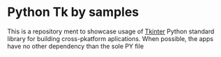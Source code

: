 # Python Tk by samples
This is a repository ment to showcase usage of [Tkinter](https://docs.python.org/3/library/tkinter.html) Python standard library for building cross-pkatform aplications.
When possible, the apps have no other dependency than the sole PY file
